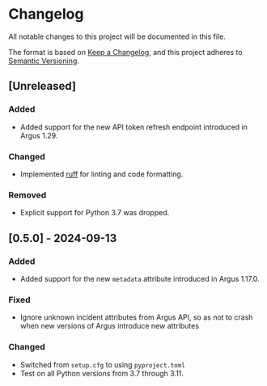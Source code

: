 # Changelog

All notable changes to this project will be documented in this file.

The format is based on [Keep a Changelog](https://keepachangelog.com/en/1.0.0/),
and this project adheres to [Semantic Versioning](https://semver.org/spec/v2.0.0.html).

## [Unreleased]

### Added

- Added support for the new API token refresh endpoint introduced in Argus 1.29.

### Changed

- Implemented [ruff](https://docs.astral.sh/ruff/) for linting and code formatting.

### Removed

- Explicit support for Python 3.7 was dropped.

## [0.5.0] - 2024-09-13

### Added

- Added support for the new `metadata` attribute introduced in Argus 1.17.0.

### Fixed

- Ignore unknown incident attributes from Argus API, so as not to crash when new versions of Argus introduce new attributes

### Changed

- Switched from `setup.cfg` to using `pyproject.toml`
- Test on all Python versions from 3.7 through 3.11.
